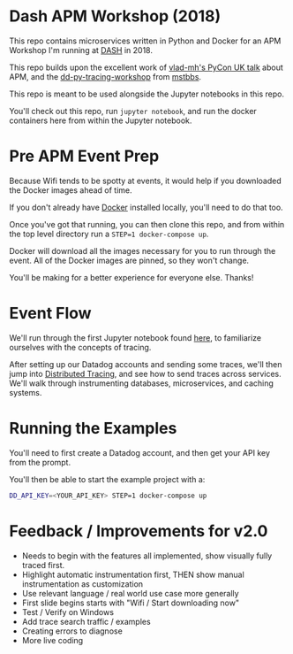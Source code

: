 # Dash APM Workshop (2018)

This repo contains microservices written in Python and Docker for an APM Workshop I'm running at [DASH](https://www.dashcon.io/) in 2018. 

This repo builds upon the excellent work of [vlad-mh's PyCon UK talk](https://github.com/vlad-mh/pyconuk-2017) about APM, and the [dd-py-tracing-workshop](https://github.com/DataDog/dd-py-tracing-workshop) from [mstbbs](https://github.com/mstbbs).

This repo is meant to be used alongside the Jupyter notebooks in this repo. 

You'll check out this repo, run `jupyter notebook`, and run the docker containers here from within the Jupyter notebook.

# Pre APM Event Prep

Because Wifi tends to be spotty at events, it would help if you downloaded the Docker images ahead of time.

If you don't already have [Docker](https://www.docker.com/) installed locally, you'll need to do that too. 

Once you've got that running, you can then clone this repo, and from within the top level directory run a `STEP=1 docker-compose up`. 

Docker will download all the images necessary for you to run through the event. All of the Docker images are pinned, so they won't change.

You'll be making for a better experience for everyone else. Thanks!

# Event Flow

We'll run through the first Jupyter notebook found [here](https://github.com/burningion/dash-apm-workshop/blob/master/APM%20Tracing%20Quickstart.ipynb), to familiarize ourselves with the concepts of tracing.

After setting up our Datadog accounts and sending some traces, we'll then jump into [Distributed Tracing](https://github.com/burningion/dash-apm-workshop/blob/master/APM%20Tracing%20Quickstart.ipynb), and see how to send traces across services. We'll walk through instrumenting databases, microservices, and caching systems.

# Running the Examples

You'll need to first create a Datadog account, and then get your API key from the prompt. 

You'll then be able to start the example project with a:

```bash
DD_API_KEY=<YOUR_API_KEY> STEP=1 docker-compose up
```

# Feedback / Improvements for v2.0

* Needs to begin with the features all implemented, show visually fully traced first.
* Highlight automatic instrumentation first, THEN show manual instrumentation as customization
* Use relevant language / real world use case more generally
* First slide begins starts with "Wifi / Start downloading now"
* Test / Verify on Windows
* Add trace search traffic / examples
* Creating errors to diagnose
* More live coding
